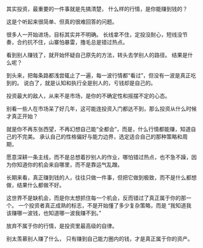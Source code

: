 其实投资，最重要的一件事就是先搞清楚，
什么样的行情，是你能赚到钱的？

这是个听起来很简单、但真的很难回答的问题。

很多人一开始进场，目标其实并不明确。
长线拿不住，定投没耐心，短线没节奏，合约抗不住，山寨怕暴雷，撸毛总是错过热点。

看到别人赚钱了，就开始怀疑自己原先的方法，转头去学别人的路径。
结果是什么呢？

到头来，把每条路都浅尝辄止了一遍，每一波行情都“看过”，但没有一波是真正吃到的。
说白了，就是认知和执行全是别人的，亏钱却是自己的。

投资最大的敌人，从来不是市场，是你的不确定性和摇摆不定的心态。

别看一些人在市场呆了好几年，这可能连投资入门都达不到，那么投资从什么时候才真正开始？

就是你不再东张西望，不再幻想自己能“全都会”，而是，什么行情都能赚，知道自己的不完美。
承认自己的性格偏好与能力边界，选定适合自己的那种策略和周期，

愿意深耕一条主线，而不是总想着抄别人的作业，哪怕错过热点，也不急不躁，因为你知道你的机会来自哪里，而不是靠运气乱蹭。

长期来看，真正赚到钱的人，往往只做一件事，但把它做到极致，而不是什么都想做，结果什么都做不好。

这世界不是缺机会，而是你太想抓住每一个机会，反而错过了真正属于你的那一个。
一个投资者真正成熟的标志，不是开始懂了多少复杂策略，而是
“我知道我该赚哪一波钱，也知道哪一波我赚不到。”

放弃不属于你的行情，是投资里最高级的自律。

别太羡慕别人赚了什么，
只有赚到自己能力圈内的钱，才是真正属于你的资产。